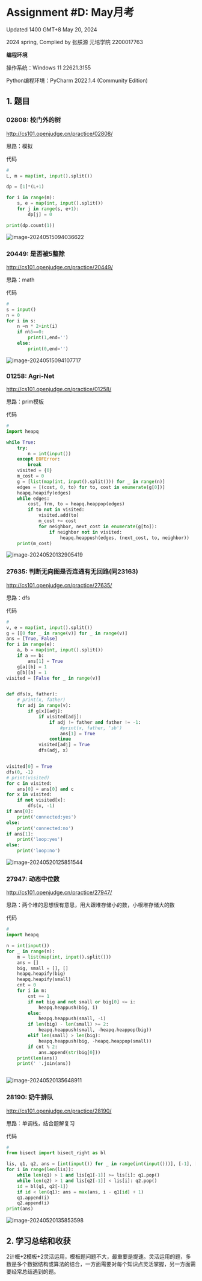 # Assignment #D: May月考

Updated 1400 GMT+8 May 20, 2024

2024 spring, Complied by 张朕源 元培学院 2200017763



**编程环境**

操作系统：Windows 11 22621.3155

Python编程环境：PyCharm 2022.1.4 (Community Edition)



## 1. 题目

### 02808: 校门外的树

http://cs101.openjudge.cn/practice/02808/



思路：模拟



代码

```python
# 
L, m = map(int, input().split())

dp = [1]*(L+1)

for i in range(m):
    s, e = map(int, input().split())
    for j in range(s, e+1):
        dp[j] = 0

print(dp.count(1))
```



![image-20240515094036622](C:\Users\User\AppData\Roaming\Typora\typora-user-images\image-20240515094036622.png)





### 20449: 是否被5整除

http://cs101.openjudge.cn/practice/20449/



思路：math



代码

```python
# 
s = input()
n = 0
for i in s:
    n =n * 2+int(i)
    if n%5==0:
        print(1,end='')
    else:
        print(0,end='')
```



![image-20240515094107717](C:\Users\User\AppData\Roaming\Typora\typora-user-images\image-20240515094107717.png)





### 01258: Agri-Net

http://cs101.openjudge.cn/practice/01258/



思路：prim模板



代码

```python
# 
import heapq

while True:
    try:
        n = int(input())
    except EOFError:
        break
    visited = {0}
    m_cost = 0
    g = [list(map(int, input().split())) for _ in range(n)]
    edges = [(cost, 0, to) for to, cost in enumerate(g[0])]
    heapq.heapify(edges)
    while edges:
        cost, frm, to = heapq.heappop(edges)
        if to not in visited:
            visited.add(to)
            m_cost += cost
            for neighbor, next_cost in enumerate(g[to]):
                if neighbor not in visited:
                    heapq.heappush(edges, (next_cost, to, neighbor))
    print(m_cost)

```



![image-20240520132905419](C:\Users\User\AppData\Roaming\Typora\typora-user-images\image-20240520132905419.png)





### 27635: 判断无向图是否连通有无回路(同23163)

http://cs101.openjudge.cn/practice/27635/



思路：dfs



代码

```python
# 
v, e = map(int, input().split())
g = [[0 for _ in range(v)] for _ in range(v)]
ans = [True, False]
for i in range(e):
    a, b = map(int, input().split())
    if a == b:
        ans[1] = True
    g[a][b] = 1
    g[b][a] = 1
visited = [False for _ in range(v)]


def dfs(x, father):
    # print(x, father)
    for adj in range(v):
        if g[x][adj]:
            if visited[adj]:
                if adj != father and father != -1:
                    #print(x, father, 'sb')
                    ans[1] = True
                continue
            visited[adj] = True
            dfs(adj, x)


visited[0] = True
dfs(0, -1)
# print(visited)
for c in visited:
    ans[0] = ans[0] and c
for x in visited:
    if not visited[x]:
        dfs(x, -1)
if ans[0]:
    print('connected:yes')
else:
    print('connected:no')
if ans[1]:
    print('loop:yes')
else:
    print('loop:no')

```



![image-20240520125851544](C:\Users\User\AppData\Roaming\Typora\typora-user-images\image-20240520125851544.png)







### 27947: 动态中位数

http://cs101.openjudge.cn/practice/27947/



思路：两个堆的思想很有意思，用大跟堆存储小的数，小根堆存储大的数



代码

```python
# 
import heapq

n = int(input())
for _ in range(n):
    m = list(map(int, input().split()))
    ans = []
    big, small = [], []
    heapq.heapify(big)
    heapq.heapify(small)
    cnt = 0
    for i in m:
        cnt += 1
        if not big and not small or big[0] <= i:
            heapq.heappush(big, i)
        else:
            heapq.heappush(small, -i)
        if len(big) - len(small) >= 2:
            heapq.heappush(small, -heapq.heappop(big))
        elif len(small) > len(big):
            heapq.heappush(big, -heapq.heappop(small))
        if cnt % 2:
            ans.append(str(big[0]))
    print(len(ans))
    print(' '.join(ans))



```



![image-20240520135648911](C:\Users\User\AppData\Roaming\Typora\typora-user-images\image-20240520135648911.png)





### 28190: 奶牛排队

http://cs101.openjudge.cn/practice/28190/



思路：单调栈，结合题解复习



代码

```python
# 
from bisect import bisect_right as bl

lis, q1, q2, ans = [int(input()) for _ in range(int(input()))], [-1], [-1], 0
for i in range(len(lis)):
    while len(q1) > 1 and lis[q1[-1]] >= lis[i]: q1.pop()
    while len(q2) > 1 and lis[q2[-1]] < lis[i]: q2.pop()
    id = bl(q1, q2[-1])
    if id < len(q1): ans = max(ans, i - q1[id] + 1)
    q1.append(i)
    q2.append(i)
print(ans)

```



![image-20240520135853598](C:\Users\User\AppData\Roaming\Typora\typora-user-images\image-20240520135853598.png)





## 2. 学习总结和收获

2计概+2模板+2灵活运用，模板题问题不大，最重要是提速。灵活运用的题，多数是多个数据结构或算法的结合，一方面需要对每个知识点灵活掌握，另一方面需要经常总结遇到的题。





